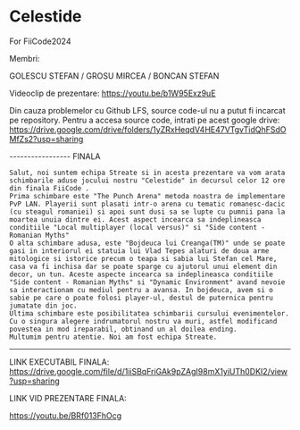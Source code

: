 # Celestide
For FiiCode2024

Membri:

GOLESCU STEFAN /
GROSU MIRCEA /
BONCAN STEFAN

Videoclip de prezentare:
https://youtu.be/b1W95Exz9uE

Din cauza problemelor cu Github LFS, source code-ul nu a putut fi incarcat pe repository.
Pentru a accesa source code, intrati pe acest google drive: https://drive.google.com/drive/folders/1yZRxHeqdV4HE47VTgvTidQhFSdOMfZs2?usp=sharing


----------------- FINALA


	Salut, noi suntem echipa Streate si in acesta prezentare va vom arata schimbarile aduse jocului nostru "Celestide" in decursul celor 12 ore din finala FiiCode .
	Prima schimbare este "The Punch Arena" metoda noastra de implementare PvP LAN. Playerii sunt plasati intr-o arena cu tematic romanesc-dacic (cu steagul romaniei) si apoi sunt dusi sa se lupte cu pumnii pana la moartea unuia dintre ei. Acest aspect incearca sa indeplineasca conditiile "Local multiplayer (local versus)" si "Side content - Romanian Myths"
	O alta schimbare adusa, este "Bojdeuca lui Creanga(TM)" unde se poate gasi in interiorul ei statuia lui Vlad Tepes alaturi de doua arme mitologice si istorice precum o teapa si sabia lui Stefan cel Mare, casa va fi inchisa dar se poate sparge cu ajutorul unui element din decor, un tun. Aceste aspecte incearca sa indeplineasca conditiile "Side content - Romanian Myths" si "Dynamic Environment" avand nevoie sa interactionam cu mediul pentru a avansa. In bojdeuca, avem si o sabie pe care o poate folosi player-ul, destul de puternica pentru jumatate din joc.
	Ultima schimbare este posibilitatea schimbarii cursului evenimentelor. Cu o singura alegere indrumatorul nostru va muri, astfel modificand povestea in mod ireparabil, obtinand un al doilea ending.
	Multumim pentru atentie. Noi am fost echipa Streate.



 --------------------------------

LINK EXECUTABIL FINALA: https://drive.google.com/file/d/1iiSBqFriGAk9pZAgI98mX1yiUTh0DKI2/view?usp=sharing

LINK VID PREZENTARE FINALA:

https://youtu.be/BRf013FhOcg


